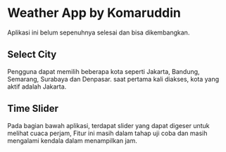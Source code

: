 # Weather App by Komaruddin

Aplikasi ini belum sepenuhnya selesai dan bisa dikembangkan.

## Select City
Pengguna dapat memilih beberapa kota seperti Jakarta, Bandung, Semarang, Surabaya dan Denpasar.
saat pertama kali diakses, kota yang aktif adalah Jakarta.

## Time Slider
Pada bagian bawah aplikasi, terdapat slider yang dapat digeser untuk melihat cuaca perjam,
Fitur ini masih dalam tahap uji coba dan masih mengalami kendala dalam menampilkan jam.
